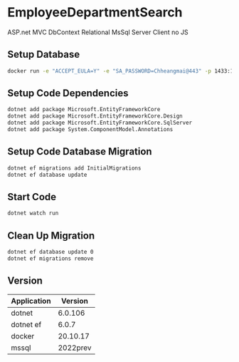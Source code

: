 # EmployeeDepartmentSearch
ASP.net MVC DbContext Relational MsSql Server Client no JS

## Setup Database
```bash
docker run -e "ACCEPT_EULA=Y" -e "SA_PASSWORD=Chheangmai@443" -p 1433:1433 -d --restart=always --name mssql mcr.microsoft.com/mssql/server:2022-latest
```

## Setup Code Dependencies
```bash
dotnet add package Microsoft.EntityFrameworkCore
dotnet add package Microsoft.EntityFrameworkCore.Design
dotnet add package Microsoft.EntityFrameworkCore.SqlServer
dotnet add package System.ComponentModel.Annotations
```

## Setup Code Database Migration
```bash
dotnet ef migrations add InitialMigrations
dotnet ef database update
```

## Start Code
```bash
dotnet watch run
```

## Clean Up Migration
```bash
dotnet ef database update 0
dotnet ef migrations remove
```

## Version

| Application | Version |
| ------------| --------|
| dotnet      | 6.0.106 |
| dotnet ef   |  6.0.7  |
| docker      | 20.10.17|
| mssql       | 2022prev|
